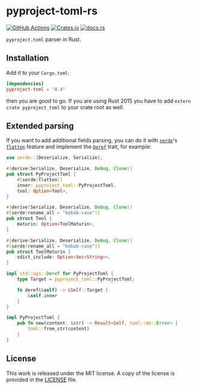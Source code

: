 # pyproject-toml-rs

[![GitHub Actions](https://github.com/PyO3/pyproject-toml-rs/workflows/CI/badge.svg)](https://github.com/PyO3/pyproject-toml-rs/actions?query=workflow%3ACI)
[![Crates.io](https://img.shields.io/crates/v/pyproject-toml.svg)](https://crates.io/crates/pyproject-toml)
[![docs.rs](https://docs.rs/pyproject-toml/badge.svg)](https://docs.rs/pyproject-toml/)

`pyproject.toml` parser in Rust.

## Installation

Add it to your ``Cargo.toml``:

```toml
[dependencies]
pyproject-toml = "0.4"
```

then you are good to go. If you are using Rust 2015 you have to add ``extern crate pyproject_toml`` to your crate root as well.

## Extended parsing

If you want to add additional fields parsing, you can do it with [`serde`](https://github.com/serde-rs/serde)'s
[`flatten`](https://serde.rs/field-attrs.html#flatten) feature and implement the [`Deref`](https://doc.rust-lang.org/std/ops/trait.Deref.html) trait,
for example:

```rust
use serde::{Deserialize, Serialize};

#[derive(Serialize, Deserialize, Debug, Clone)]
pub struct PyProjectToml {
    #[serde(flatten)]
    inner: pyproject_toml::PyProjectToml,
    tool: Option<Tool>,
}

#[derive(Serialize, Deserialize, Debug, Clone)]
#[serde(rename_all = "kebab-case")]
pub struct Tool {
    maturin: Option<ToolMaturin>,
}

#[derive(Serialize, Deserialize, Debug, Clone)]
#[serde(rename_all = "kebab-case")]
pub struct ToolMaturin {
    sdist_include: Option<Vec<String>>,
}

impl std::ops::Deref for PyProjectToml {
    type Target = pyproject_toml::PyProjectToml;

    fn deref(&self) -> &Self::Target {
        &self.inner
    }
}

impl PyProjectToml {
    pub fn new(content: &str) -> Result<Self, toml::de::Error> {
        toml::from_str(content)
    }
}
```

## License

This work is released under the MIT license. A copy of the license is provided in the [LICENSE](./LICENSE) file.

